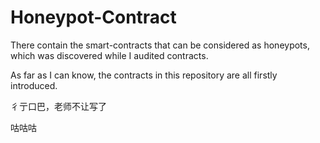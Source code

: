 # Honeypot-Contract

There contain the smart-contracts that can be considered as honeypots, which was discovered while I audited contracts.

As far as I can know, the contracts in this repository are all firstly introduced.

彳亍口巴，老师不让写了

咕咕咕
